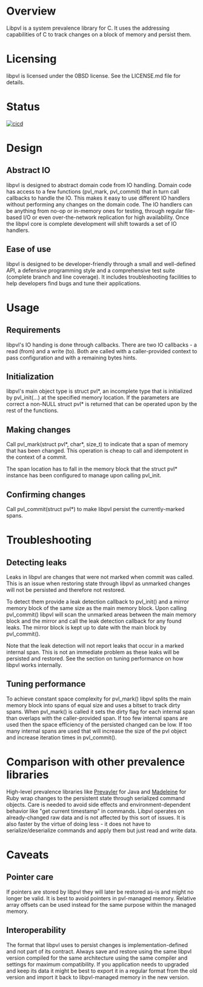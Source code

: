 # Overview
Libpvl is a system prevalence library for C. It uses the addressing capabilities of C to track changes on a block of memory and persist them.

# Licensing

libpvl is licensed under the 0BSD license. See the LICENSE.md file for details.

# Status

[![cicd](https://github.com/spaskalev/libpvl/workflows/cicd/badge.svg)](https://github.com/spaskalev/libpvl/actions)

# Design

## Abstract IO

libpvl is designed to abstract domain code from IO handling. Domain code has access to a few functions (pvl_mark, pvl_commit) that in turn call callbacks to handle the IO. This makes it easy to use different IO handlers without performing any changes on the domain code. The IO handlers can be anything from no-op or in-memory ones for testing, through regular file-based I/O or even over-the-network replication for high availability. Once the libpvl core is complete development will shift towards a set of IO handlers.

## Ease of use

libpvl is designed to be developer-friendly through a small and well-defined API, a defensive programming style and a comprehensive test suite (complete branch and line coverage). It includes troubleshooting facilities to help developers find bugs and tune their applications.

# Usage

## Requirements

libpvl's IO handing is done through callbacks. There are two IO callbacks - a read (from) and a write (to). Both are called with a caller-provided context to pass configuration and with a remaining bytes hints.

## Initialization

libpvl's main object type is struct pvl\*, an incomplete type that is initialized by pvl_init(...) at the specified memory location. If the parameters are correct a non-NULL struct pvl\* is returned that can be operated upon by the rest of the functions.

## Making changes

Call pvl_mark(struct pvl\*, char*, size_t) to indicate that a span of memory that has been changed. This operation is cheap to call and idempotent in the context of a commit.

The span location has to fall in the memory block that the struct pvl\* instance has been configured to manage upon calling pvl_init.

## Confirming changes

Call pvl_commit(struct pvl\*) to make libpvl persist the currently-marked spans.

# Troubleshooting

## Detecting leaks

Leaks in libpvl are changes that were not marked when commit was called. This is an issue when restoring state through libpvl as unmarked changes will not be persisted and therefore not restored.

To detect them provide a leak detection callback to pvl_init() and a mirror memory block of the same size as the main memory block. Upon calling pvl_commit()  libpvl will scan the unmarked areas between the main memory block and the mirror and call the leak detection callback for any found leaks. The mirror block is kept up to date with the main block by pvl_commit().

Note that the leak detection will not report leaks that occur in a marked internal span. This is not an immediate problem as these leaks will be persisted and restored. See the section on tuning performance on how libpvl works internally.

## Tuning performance

To achieve constant space complexity for pvl_mark() libpvl splits the main memory block into spans of equal size and uses a bitset to track dirty spans. When pvl_mark() is called it sets the dirty flag for each internal span than overlaps with the caller-provided span. If too few internal spans are used then the space efficiency of the persisted changed can be low. If too many internal spans are used that will increase the size of the pvl object and increase iteration times in pvl_commit().

# Comparison with other prevalence libraries

High-level prevalence libraries like [Prevayler](https://github.com/prevayler/prevayler) for Java and [Madeleine](https://github.com/ghostganz/madeleine) for Ruby wrap changes to the persistent state through serialized command objects. Care is needed to avoid side effects and environment-dependent behavior like "get current timestamp" in commands. Libpvl operates on already-changed raw data and is not affected by this sort of issues. It is also faster by the virtue of doing less - it does not have to serialize/deserialize commands and apply them but just read and write data.

# Caveats

## Pointer care

If pointers are stored by libpvl they will later be restored as-is and might no longer be valid. It is best to avoid pointers in pvl-managed memory. Relative array offsets can be used instead for the same purpose within the managed memory.

## Interoperability

The format that libpvl uses to persist changes is implementation-defined and not part of its contract. Always save and restore using the same libpvl version compiled for the same architecture using the same compiler and settings for maximum compatibility. If you application needs to upgraded and keep its data it might be best to export it in a regular format from the old version and import it back to libpvl-managed memory in the new version.
